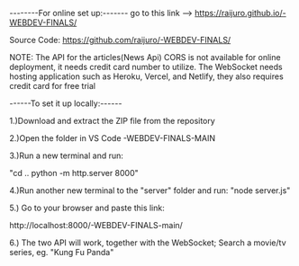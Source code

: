 

--------For online set up:-------
go to this link --> https://raijuro.github.io/-WEBDEV-FINALS/

Source Code: https://github.com/raijuro/-WEBDEV-FINALS/


NOTE:
The API for the articles(News Api) CORS is not available for online deployment, it needs credit card number to utilize. 
The WebSocket needs hosting application such as Heroku, Vercel, and Netlify, they also requires credit card for free trial


------To set it up locally:------

1.)Download and extract the ZIP file from the repository

2.)Open the folder in VS Code -WEBDEV-FINALS-MAIN

3.)Run a new terminal and run:

"cd ..
python -m http.server 8000"

4.)Run another new terminal to the "server" folder and run:
"node server.js"

5.) Go to your browser and paste this link:

http://localhost:8000/-WEBDEV-FINALS-main/

6.) The two API will work, together with the WebSocket; Search a movie/tv series, eg. "Kung Fu Panda"
